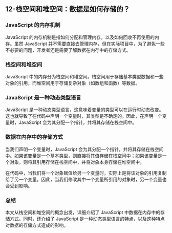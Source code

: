 ## 12-栈空间和堆空间：数据是如何存储的？

### JavaScript 的内存机制
JavaScript 的内存机制是指如何分配和管理内存，以及如何回收不再使用的内存。虽然 JavaScript 并不需要直接去管理内存，但在实际项目中，为了避免一些不必要的问题，开发者还是需要了解数据在内存中的存储方式。

### 栈空间和堆空间
JavaScript 中的内存分为栈空间和堆空间。栈空间用于存储基本类型数据和一些对象的引用，而堆空间用于存储复杂对象（如数组和函数）等数据。

### JavaScript 是一种动态类型语言
JavaScript 是一种动态类型语言，这意味着变量的类型可以在运行时动态改变。这也就导致了在代码中声明一个变量时，其类型是不确定的。因此，在声明一个变量时，JavaScript 会为其分配一个指针，并将其存储在栈空间中。

### 数据在内存中的存储方式
当我们声明一个变量时，JavaScript 会为其分配一个指针，并将其存储在栈空间中。如果该变量是一个基本类型，则直接将其值存储在栈空间中；如果该变量是一个对象，则将其引用存储在栈空间中，并将对象本身存储在堆空间中。

在代码中，当我们将一个对象赋值给另一个变量时，实际上是将该对象的引用复制给了另一个变量。因此，当我们修改其中一个变量所引用的对象时，另一个变量也会受到影响。

### 总结
本文从栈空间和堆空间的概念出发，详细介绍了 JavaScript 中数据在内存中的存储方式。同时，还介绍了 JavaScript 是一种动态类型语言的特点，以及这种特点对数据的存储方式造成的影响。


